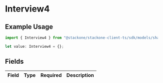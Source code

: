 # Interview4

## Example Usage

```typescript
import { Interview4 } from "@stackone/stackone-client-ts/sdk/models/shared";

let value: Interview4 = {};
```

## Fields

| Field       | Type        | Required    | Description |
| ----------- | ----------- | ----------- | ----------- |